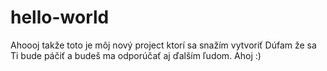 # hello-world
Ahoooj takže toto je môj nový project ktorí sa snažím vytvoriť
Dúfam že sa Ti bude páčiť a budeš ma odporúčať aj ďalším ľudom.
Ahoj :) 

